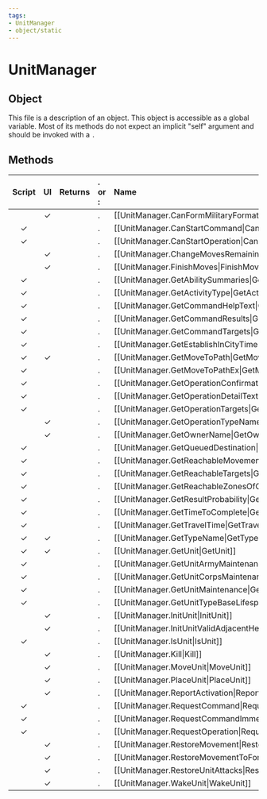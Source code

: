 ```yaml
---
tags:
- UnitManager
- object/static
---
```

# UnitManager
## Object
This file is a description of an object. This object is accessible as a global variable. Most of its methods do not expect an implicit "self" argument and should be invoked with a `.`

## Methods
| Script | UI  | Returns | . or : | Name | Arguments |
|:------:|:---:| -------:|:---- |:---- |:--------- |
| |✓||.|[[UnitManager.CanFormMilitaryFormation\|CanFormMilitaryFormation]]||
|✓| ||.|[[UnitManager.CanStartCommand\|CanStartCommand]]||
|✓| ||.|[[UnitManager.CanStartOperation\|CanStartOperation]]||
| |✓||.|[[UnitManager.ChangeMovesRemaining\|ChangeMovesRemaining]]||
| |✓||.|[[UnitManager.FinishMoves\|FinishMoves]]||
|✓| ||.|[[UnitManager.GetAbilitySummaries\|GetAbilitySummaries]]||
|✓| ||.|[[UnitManager.GetActivityType\|GetActivityType]]||
|✓| ||.|[[UnitManager.GetCommandHelpText\|GetCommandHelpText]]||
|✓| ||.|[[UnitManager.GetCommandResults\|GetCommandResults]]||
|✓| ||.|[[UnitManager.GetCommandTargets\|GetCommandTargets]]||
|✓| ||.|[[UnitManager.GetEstablishInCityTime\|GetEstablishInCityTime]]||
|✓|✓||.|[[UnitManager.GetMoveToPath\|GetMoveToPath]]||
|✓| ||.|[[UnitManager.GetMoveToPathEx\|GetMoveToPathEx]]||
|✓| ||.|[[UnitManager.GetOperationConfirmationText\|GetOperationConfirmationText]]||
|✓| ||.|[[UnitManager.GetOperationDetailText\|GetOperationDetailText]]||
|✓| ||.|[[UnitManager.GetOperationTargets\|GetOperationTargets]]||
| |✓||.|[[UnitManager.GetOperationTypeName\|GetOperationTypeName]]||
| |✓||.|[[UnitManager.GetOwnerName\|GetOwnerName]]||
|✓| ||.|[[UnitManager.GetQueuedDestination\|GetQueuedDestination]]||
|✓| ||.|[[UnitManager.GetReachableMovement\|GetReachableMovement]]||
|✓| ||.|[[UnitManager.GetReachableTargets\|GetReachableTargets]]||
|✓| ||.|[[UnitManager.GetReachableZonesOfControl\|GetReachableZonesOfControl]]||
|✓| ||.|[[UnitManager.GetResultProbability\|GetResultProbability]]||
|✓| ||.|[[UnitManager.GetTimeToComplete\|GetTimeToComplete]]||
|✓| ||.|[[UnitManager.GetTravelTime\|GetTravelTime]]||
|✓|✓||.|[[UnitManager.GetTypeName\|GetTypeName]]||
|✓|✓||.|[[UnitManager.GetUnit\|GetUnit]]||
|✓| ||.|[[UnitManager.GetUnitArmyMaintenance\|GetUnitArmyMaintenance]]||
|✓| ||.|[[UnitManager.GetUnitCorpsMaintenance\|GetUnitCorpsMaintenance]]||
|✓| ||.|[[UnitManager.GetUnitMaintenance\|GetUnitMaintenance]]||
|✓| ||.|[[UnitManager.GetUnitTypeBaseLifespan\|GetUnitTypeBaseLifespan]]||
| |✓||.|[[UnitManager.InitUnit\|InitUnit]]||
| |✓||.|[[UnitManager.InitUnitValidAdjacentHex\|InitUnitValidAdjacentHex]]||
|✓| ||.|[[UnitManager.IsUnit\|IsUnit]]||
| |✓||.|[[UnitManager.Kill\|Kill]]||
| |✓||.|[[UnitManager.MoveUnit\|MoveUnit]]||
| |✓||.|[[UnitManager.PlaceUnit\|PlaceUnit]]||
| |✓||.|[[UnitManager.ReportActivation\|ReportActivation]]||
|✓| ||.|[[UnitManager.RequestCommand\|RequestCommand]]||
|✓| ||.|[[UnitManager.RequestCommandImmediate\|RequestCommandImmediate]]||
|✓| ||.|[[UnitManager.RequestOperation\|RequestOperation]]||
| |✓||.|[[UnitManager.RestoreMovement\|RestoreMovement]]||
| |✓||.|[[UnitManager.RestoreMovementToFormation\|RestoreMovementToFormation]]||
| |✓||.|[[UnitManager.RestoreUnitAttacks\|RestoreUnitAttacks]]||
| |✓||.|[[UnitManager.WakeUnit\|WakeUnit]]||

